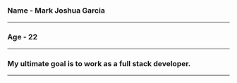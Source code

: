 ### Name - Mark Joshua Garcia
___
### Age - 22
___
### My ultimate goal is to work as a full stack developer.

___
